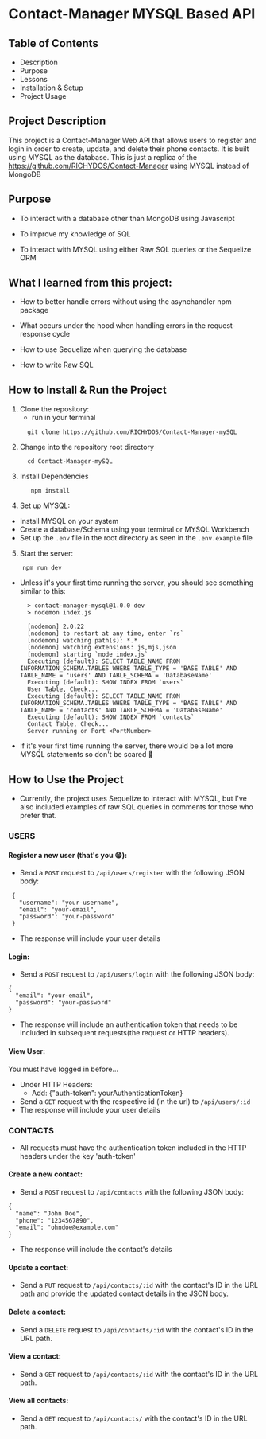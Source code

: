# Contact-Manager MYSQL Based API

## Table of Contents
* Description
* Purpose
* Lessons
* Installation & Setup
* Project Usage

## Project Description
This project is a Contact-Manager Web API that allows users to register and login in order to create, update, and delete their phone contacts. It is built using MYSQL as the database. This is just a replica of the https://github.com/RICHYDOS/Contact-Manager using MYSQL instead of MongoDB

## Purpose
- To interact with a database other than MongoDB using Javascript
  
- To improve my knowledge of SQL

- To interact with MYSQL using either Raw SQL queries or the Sequelize ORM

## What I learned from this project:
- How to better handle errors without using the asynchandler npm package

- What occurs under the hood when handling errors in the request-response cycle

- How to use Sequelize when querying the database

- How to write Raw SQL

## How to Install & Run the Project
1. Clone the repository:
   - run in your terminal
   ```
     git clone https://github.com/RICHYDOS/Contact-Manager-mySQL
   ```
3. Change into the repository root directory
   ```
     cd Contact-Manager-mySQL
   ```
5. Install Dependencies
   ```
      npm install
   ```
7. Set up MYSQL:
  - Install MYSQL on your system
  - Create a database/Schema using your terminal or MYSQL Workbench
  - Set up the `.env` file in the root directory as seen in the `.env.example` file
5. Start the server:
  ```
      npm run dev
  ```
  - Unless it's your first time running the server, you should see something similar to this:
    ```
      > contact-manager-mysql@1.0.0 dev
      > nodemon index.js
      
      [nodemon] 2.0.22
      [nodemon] to restart at any time, enter `rs`
      [nodemon] watching path(s): *.*
      [nodemon] watching extensions: js,mjs,json
      [nodemon] starting `node index.js`
      Executing (default): SELECT TABLE_NAME FROM INFORMATION_SCHEMA.TABLES WHERE TABLE_TYPE = 'BASE TABLE' AND TABLE_NAME = 'users' AND TABLE_SCHEMA = 'DatabaseName'
      Executing (default): SHOW INDEX FROM `users`
      User Table, Check...
      Executing (default): SELECT TABLE_NAME FROM INFORMATION_SCHEMA.TABLES WHERE TABLE_TYPE = 'BASE TABLE' AND TABLE_NAME = 'contacts' AND TABLE_SCHEMA = 'DatabaseName'
      Executing (default): SHOW INDEX FROM `contacts`
      Contact Table, Check...
      Server running on Port <PortNumber>
    ```
  - If it's your first time running the server, there would be a lot more MYSQL statements so don't be scared 🥲


## How to Use the Project

- Currently, the project uses Sequelize to interact with MYSQL, but I've also included examples of raw SQL queries in comments for those who prefer that.

### USERS
#### Register a new user (that's you 😁):
- Send a `POST` request to `/api/users/register` with the following JSON body:
```
 {
   "username": "your-username",
   "email": "your-email",
   "password": "your-password"
 }
 ```
 - The response will include your user details

#### Login:
- Send a `POST` request to `/api/users/login` with the following JSON body:
 ```
 {
   "email": "your-email",
   "password": "your-password"
 }
 ```
 - The response will include an authentication token that needs to be included in subsequent requests(the request or HTTP headers).

#### View User:
  You must have logged in before...
- Under HTTP Headers:
  - Add: {"auth-token": yourAuthenticationToken}
- Send a `GET` request with the respective id (in the url) to `/api/users/:id`
 - The response will include your user details

### CONTACTS
- All requests must have the authentication token included in the HTTP headers under the key 'auth-token'
#### Create a new contact:
- Send a `POST` request to `/api/contacts` with the following JSON body:
 ```
 {
   "name": "John Doe",
   "phone": "1234567890",
   "email": "ohndoe@example.com"
 }
```
 - The response will include the contact's details

#### Update a contact:
- Send a `PUT` request to `/api/contacts/:id` with the contact's ID in the URL path and provide the updated contact details in the JSON body.

#### Delete a contact:
- Send a `DELETE` request to `/api/contacts/:id` with the contact's ID in the URL path.

#### View a contact:
- Send a `GET` request to `/api/contacts/:id` with the contact's ID in the URL path.

#### View all contacts:
- Send a `GET` request to `/api/contacts/` with the contact's ID in the URL path.
